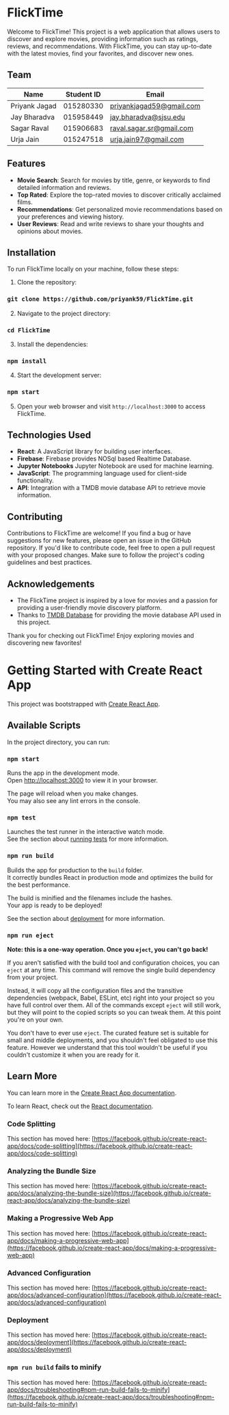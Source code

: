# FlickTime

Welcome to FlickTime! This project is a web application that allows users to discover and explore movies, providing information such as ratings, reviews, and recommendations. With FlickTime, you can stay up-to-date with the latest movies, find your favorites, and discover new ones.

## Team

| Name           | Student ID   | Email                        |
| ---------------| -------------| -----------------------------|
| Priyank Jagad  | 015280330    | priyankjagad59@gmail.com     |
| Jay Bharadva   | 015958449    | jay.bharadva@sjsu.edu        |
| Sagar Raval    | 015906683    | raval.sagar.sr@gmail.com     |
| Urja Jain      | 015247518    | urja.jain97@gmail.com        |
## Features

- **Movie Search**: Search for movies by title, genre, or keywords to find detailed information and reviews.
- **Top Rated**: Explore the top-rated movies to discover critically acclaimed films.
- **Recommendations**: Get personalized movie recommendations based on your preferences and viewing history.
- **User Reviews**: Read and write reviews to share your thoughts and opinions about movies.

## Installation

To run FlickTime locally on your machine, follow these steps:

1. Clone the repository:

### `git clone https://github.com/priyank59/FlickTime.git`

2. Navigate to the project directory:

### `cd FlickTime`

	
3. Install the dependencies:

### `npm install`


4. Start the development server:

### `npm start`


5. Open your web browser and visit `http://localhost:3000` to access FlickTime.

## Technologies Used

- **React**: A JavaScript library for building user interfaces.
- **Firebase**: Firebase provides NOSql based Realtime Database.
- **Jupyter Notebooks** Jupyter Notebook are used for machine learning.
- **JavaScript**: The programming language used for client-side functionality.
- **API**: Integration with a  TMDB movie database API to retrieve movie information.

## Contributing

Contributions to FlickTime are welcome! If you find a bug or have suggestions for new features, please open an issue in the GitHub repository. If you'd like to contribute code, feel free to open a pull request with your proposed changes. Make sure to follow the project's coding guidelines and best practices.


## Acknowledgements

- The FlickTime project is inspired by a love for movies and a passion for providing a user-friendly movie discovery platform.
- Thanks to [TMDB Database](https://developer.themoviedb.org/docs) for providing the movie database API used in this project.

Thank you for checking out FlickTime! Enjoy exploring movies and discovering new favorites!












# Getting Started with Create React App

This project was bootstrapped with [Create React App](https://github.com/facebook/create-react-app).

## Available Scripts

In the project directory, you can run:

### `npm start`

Runs the app in the development mode.\
Open [http://localhost:3000](http://localhost:3000) to view it in your browser.

The page will reload when you make changes.\
You may also see any lint errors in the console.

### `npm test`

Launches the test runner in the interactive watch mode.\
See the section about [running tests](https://facebook.github.io/create-react-app/docs/running-tests) for more information.

### `npm run build`

Builds the app for production to the `build` folder.\
It correctly bundles React in production mode and optimizes the build for the best performance.

The build is minified and the filenames include the hashes.\
Your app is ready to be deployed!

See the section about [deployment](https://facebook.github.io/create-react-app/docs/deployment) for more information.

### `npm run eject`

**Note: this is a one-way operation. Once you `eject`, you can't go back!**

If you aren't satisfied with the build tool and configuration choices, you can `eject` at any time. This command will remove the single build dependency from your project.

Instead, it will copy all the configuration files and the transitive dependencies (webpack, Babel, ESLint, etc) right into your project so you have full control over them. All of the commands except `eject` will still work, but they will point to the copied scripts so you can tweak them. At this point you're on your own.

You don't have to ever use `eject`. The curated feature set is suitable for small and middle deployments, and you shouldn't feel obligated to use this feature. However we understand that this tool wouldn't be useful if you couldn't customize it when you are ready for it.

## Learn More

You can learn more in the [Create React App documentation](https://facebook.github.io/create-react-app/docs/getting-started).

To learn React, check out the [React documentation](https://reactjs.org/).

### Code Splitting

This section has moved here: [https://facebook.github.io/create-react-app/docs/code-splitting](https://facebook.github.io/create-react-app/docs/code-splitting)

### Analyzing the Bundle Size

This section has moved here: [https://facebook.github.io/create-react-app/docs/analyzing-the-bundle-size](https://facebook.github.io/create-react-app/docs/analyzing-the-bundle-size)

### Making a Progressive Web App

This section has moved here: [https://facebook.github.io/create-react-app/docs/making-a-progressive-web-app](https://facebook.github.io/create-react-app/docs/making-a-progressive-web-app)

### Advanced Configuration

This section has moved here: [https://facebook.github.io/create-react-app/docs/advanced-configuration](https://facebook.github.io/create-react-app/docs/advanced-configuration)

### Deployment

This section has moved here: [https://facebook.github.io/create-react-app/docs/deployment](https://facebook.github.io/create-react-app/docs/deployment)

### `npm run build` fails to minify

This section has moved here: [https://facebook.github.io/create-react-app/docs/troubleshooting#npm-run-build-fails-to-minify](https://facebook.github.io/create-react-app/docs/troubleshooting#npm-run-build-fails-to-minify)
